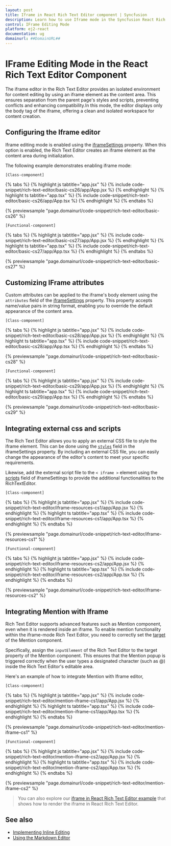 ```yaml
---
layout: post
title: Iframe in React Rich Text Editor component | Syncfusion
description: Learn how to use Iframe mode in the Syncfusion React Rich Text Editor component of Syncfusion Essential JS 2 and more.
control: IFrame Editing Mode
platform: ej2-react
documentation: ug
domainurl: ##DomainURL##
---
```


# IFrame Editing Mode in the React Rich Text Editor Component

The iframe editor in the Rich Text Editor provides an isolated environment for content editing by using an iframe element as the content area. This ensures separation from the parent page's styles and scripts, preventing conflicts and enhancing compatibility.In this mode, the editor displays only the body tag of the iframe, offering a clean and isolated workspace for content creation.

## Configuring the Iframe editor

Iframe editing mode is enabled using the [iframeSettings](https://ej2.syncfusion.com/react/documentation/api/rich-text-editor/#iframesettings) property. When this option is enabled, the Rich Text Editor creates an iframe element as the content area during initialization.

The following example demonstrates enabling iframe mode:

`[Class-component]`

{% tabs %}
{% highlight js tabtitle="app.jsx" %}
{% include code-snippet/rich-text-editor/basic-cs26/app/App.jsx %}
{% endhighlight %}
{% highlight ts tabtitle="app.tsx" %}
{% include code-snippet/rich-text-editor/basic-cs26/app/App.tsx %}
{% endhighlight %}
{% endtabs %}

 {% previewsample "page.domainurl/code-snippet/rich-text-editor/basic-cs26" %}

`[Functional-component]`

{% tabs %}
{% highlight js tabtitle="app.jsx" %}
{% include code-snippet/rich-text-editor/basic-cs27/app/App.jsx %}
{% endhighlight %}
{% highlight ts tabtitle="app.tsx" %}
{% include code-snippet/rich-text-editor/basic-cs27/app/App.tsx %}
{% endhighlight %}
{% endtabs %}

 {% previewsample "page.domainurl/code-snippet/rich-text-editor/basic-cs27" %}

## Customizing IFrame attributes

Custom attributes can be applied to the iframe's body element using the `attributes` field of the [iframeSettings](https://ej2.syncfusion.com/react/documentation/api/rich-text-editor/#iframesettings) property. This property accepts name/value pairs in string format, enabling you to override the default appearance of the content area.

`[Class-component]`

{% tabs %}
{% highlight js tabtitle="app.jsx" %}
{% include code-snippet/rich-text-editor/basic-cs28/app/App.jsx %}
{% endhighlight %}
{% highlight ts tabtitle="app.tsx" %}
{% include code-snippet/rich-text-editor/basic-cs28/app/App.tsx %}
{% endhighlight %}
{% endtabs %}

 {% previewsample "page.domainurl/code-snippet/rich-text-editor/basic-cs28" %}

`[Functional-component]`

{% tabs %}
{% highlight js tabtitle="app.jsx" %}
{% include code-snippet/rich-text-editor/basic-cs29/app/App.jsx %}
{% endhighlight %}
{% highlight ts tabtitle="app.tsx" %}
{% include code-snippet/rich-text-editor/basic-cs29/app/App.tsx %}
{% endhighlight %}
{% endtabs %}

 {% previewsample "page.domainurl/code-snippet/rich-text-editor/basic-cs29" %}

## Integrating external css and scripts

The Rich Text Editor allows you to apply an external CSS file to style the iframe element. This can be done using the [`styles`](https://ej2.syncfusion.com/react/documentation/api/rich-text-editor/#iframesettings) field in the iframeSettings property. By including an external CSS file, you can easily change the appearance of the editor's content to meet your specific requirements.

Likewise, add the external script file to the `< iframe >` element using the [scripts](https://ej2.syncfusion.com/react/documentation/api/rich-text-editor/#iframesettings) field of iframeSettings to provide the additional functionalities to the RichTextEditor.

`[Class-component]`

{% tabs %}
{% highlight js tabtitle="app.jsx" %}
{% include code-snippet/rich-text-editor/iframe-resources-cs1/app/App.jsx %}
{% endhighlight %}
{% highlight ts tabtitle="app.tsx" %}
{% include code-snippet/rich-text-editor/iframe-resources-cs1/app/App.tsx %}
{% endhighlight %}
{% endtabs %}

 {% previewsample "page.domainurl/code-snippet/rich-text-editor/iframe-resources-cs1" %}

`[Functional-component]`

{% tabs %}
{% highlight js tabtitle="app.jsx" %}
{% include code-snippet/rich-text-editor/iframe-resources-cs2/app/App.jsx %}
{% endhighlight %}
{% highlight ts tabtitle="app.tsx" %}
{% include code-snippet/rich-text-editor/iframe-resources-cs2/app/App.tsx %}
{% endhighlight %}
{% endtabs %}

{% previewsample "page.domainurl/code-snippet/rich-text-editor/iframe-resources-cs2" %}

## Integrating Mention with Iframe

Rich Text Editor supports advanced features such as Mention component, even when it is rendered inside an iframe. To enable mention functionality within the iframe-mode Rich Text Editor, you need to correctly set the [target](https://helpej2.syncfusion.com/react/documentation/api/mention#target) of the Mention component.

Specifically, assign the `inputElement` of the Rich Text Editor to the target property of the Mention component. This ensures that the Mention popup is triggered correctly when the user types a designated character (such as @) inside the Rich Text Editor's editable area.

Here's an example of how to integrate Mention with Iframe editor,

`[Class-component]`

{% tabs %}
{% highlight js tabtitle="app.jsx" %}
{% include code-snippet/rich-text-editor/mention-iframe-cs1/app/App.jsx %}
{% endhighlight %}
{% highlight ts tabtitle="app.tsx" %}
{% include code-snippet/rich-text-editor/mention-iframe-cs1/app/App.tsx %}
{% endhighlight %}
{% endtabs %}

 {% previewsample "page.domainurl/code-snippet/rich-text-editor/mention-iframe-cs1" %}

`[Functional-component]`

{% tabs %}
{% highlight js tabtitle="app.jsx" %}
{% include code-snippet/rich-text-editor/mention-iframe-cs2/app/App.jsx %}
{% endhighlight %}
{% highlight ts tabtitle="app.tsx" %}
{% include code-snippet/rich-text-editor/mention-iframe-cs2/app/App.tsx %}
{% endhighlight %}
{% endtabs %}

 {% previewsample "page.domainurl/code-snippet/rich-text-editor/mention-iframe-cs2" %}

> You can also explore our [iframe in React Rich Text Editor example](https://ej2.syncfusion.com/react/demos/#/tailwind3/rich-text-editor/iframe) that shows how to render the iframe in React Rich Text Editor.

## See also

* [Implementing Inline Editing](https://ej2.syncfusion.com/react/documentation/rich-text-editor/inline-editing)
* [Using the Markdown Editor](https://ej2.syncfusion.com/react/documentation/rich-text-editor/markdown)
